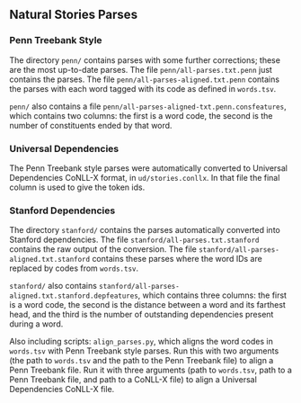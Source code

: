 ## Natural Stories Parses

### Penn Treebank Style
The directory `penn/` contains parses with some further corrections; these are the most up-to-date parses. The file `penn/all-parses.txt.penn` just contains the parses. The file `penn/all-parses-aligned.txt.penn` contains the parses with each word tagged with its code as defined in `words.tsv`.

`penn/` also contains a file `penn/all-parses-aligned-txt.penn.consfeatures`, which contains two columns: the first is a word code, the second is the number of constituents ended by that word.

### Universal Dependencies
The Penn Treebank style parses were automatically converted to Universal Dependencies CoNLL-X format, in `ud/stories.conllx`. In that file the final column is used to give the token ids.

### Stanford Dependencies
The directory `stanford/` contains the parses automatically converted into Stanford dependencies.
The file `stanford/all-parses.txt.stanford` contains the raw output of the conversion.
The file `stanford/all-parses-aligned.txt.stanford` contains these parses where the word IDs are replaced by codes from `words.tsv`.

`stanford/` also contains `stanford/all-parses-aligned.txt.stanford.depfeatures`, which contains three columns: the first is a word code, the second is the distance between a word and its farthest head, and the third is the number of outstanding dependencies present during a word.

Also including scripts: `align_parses.py`, which aligns the word codes in `words.tsv` with Penn Treebank style parses. Run this with two arguments (the path to `words.tsv` and the path to the Penn Treebank file) to align a Penn Treebank file. Run it with three arguments (path to `words.tsv`, path to a Penn Treebank file, and path to a CoNLL-X file) to align a Universal Dependencies CoNLL-X file.
